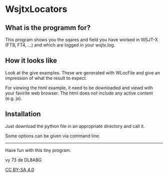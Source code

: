 # WsjtxLocators

## What is the programm for?
This program shows you the sqares and field you have worked in WSJT-X (FT8, FT4, ...) and which are logged in your wsjtx.log.

## How it looks like
Look at the give examples. These are generated with WLocFile and give an impression of what the result to expect.

For viewing the html example, it need to be downloaded and viewd with your favirite web browser. The html does not include any active content (e.g. js).

## Installation
Just download the python file in an appropriate directory and call it.

Some options can be given via command line.


---

Have fun with this tiny program.

 vy 73 de DL8ABG

[CC BY-SA 4.0](https://creativecommons.org/licenses/by-sa/4.0/)
